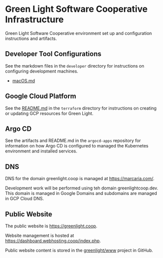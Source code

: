 # Green Light Software Cooperative Infrastructure

Green Light Software Cooperative environment set up and configuration instructions and
artifacts.

## Developer Tool Configurations

See the markdown files in the `developer` directory for instructions on configuring
development machines.

* [macOS.md](developer/macOS.md)

## Google Cloud Platform

See the [README.md](terraform/README.md) in the `terraform` directory for instructions on creating or updating GCP
resources for Green Light.

## Argo CD

See the artifacts and README.md in the `argocd-apps` repository for information on how Argo CD is configured to
managed the Kubernetes environment and installed services.

## DNS

DNS for the domain greenlight.coop is managed at https://marcaria.com/.

Development work will be performed using teh domain greenlightcoop.dev. This domain is managed in Google Domains and
subdomains are managed in GCP Cloud DNS.

## Public Website

The public website is https://greenlight.coop.

Website management is hosted at https://dashboard.webhosting.coop/index.php.

Public website content is stored in the [greenlight/www]() project in GitHub.